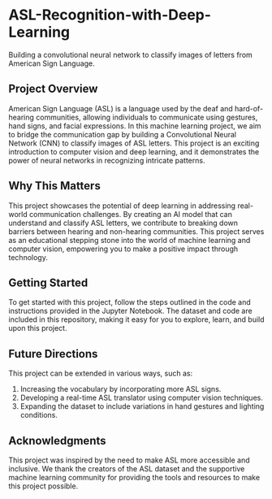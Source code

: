 # ASL-Recognition-with-Deep-Learning
Building a convolutional neural network to classify images of letters from American Sign Language.

## Project Overview

American Sign Language (ASL) is a language used by the deaf and hard-of-hearing communities, allowing individuals to communicate using gestures, hand signs, and facial expressions. In this machine learning project, we aim to bridge the communication gap by building a Convolutional Neural Network (CNN) to classify images of ASL letters. This project is an exciting introduction to computer vision and deep learning, and it demonstrates the power of neural networks in recognizing intricate patterns.

## Why This Matters

This project showcases the potential of deep learning in addressing real-world communication challenges. By creating an AI model that can understand and classify ASL letters, we contribute to breaking down barriers between hearing and non-hearing communities. This project serves as an educational stepping stone into the world of machine learning and computer vision, empowering you to make a positive impact through technology.

## Getting Started

To get started with this project, follow the steps outlined in the code and instructions provided in the Jupyter Notebook. The dataset and code are included in this repository, making it easy for you to explore, learn, and build upon this project.

## Future Directions

This project can be extended in various ways, such as:
1. Increasing the vocabulary by incorporating more ASL signs.
2. Developing a real-time ASL translator using computer vision techniques.
3. Expanding the dataset to include variations in hand gestures and lighting conditions.

## Acknowledgments

This project was inspired by the need to make ASL more accessible and inclusive. We thank the creators of the ASL dataset and the supportive machine learning community for providing the tools and resources to make this project possible.
